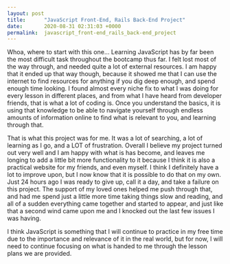 ```yaml
---
layout: post
title:      "JavaScript Front-End, Rails Back-End Project"
date:       2020-08-31 02:31:03 +0000
permalink:  javascript_front-end_rails_back-end_project
---
```



Whoa, where to start with this one... Learning JavaScript has by far been the most difficult task throughout the bootcamp thus far. I felt lost most of the way through, and needed quite a lot of external resources. I am happy that it ended up that way though, because it showed me that I can use the internet to find resources for anything if you dig deep enough, and spend enough time looking. I found almost every niche fix to what I was doing for every lesson in different places, and from what I have heard from developer friends, that is what a lot of coding is. Once you understand the basics, it is using that knowledge to be able to navigate yourself through endless amounts of information online to find what is relevant to you, and learning through that. 

That is what this project was for me. It was a lot of searching, a lot of learning as I go, and a LOT of frustration. Overall I believe my project turned out very well and I am happy with what is has become, and leaves me longing to add a little bit more functionality to it because I think it is also a practical website for my friends, and even myself. I think I definitely have a lot to improve upon, but I now know that it is possible to do that on my own. Just 24 hours ago I was ready to give up, call it a day, and take a failure on this project. The support of my loved ones helped me push through that, and had me spend just a little more time taking things slow and reading, and all of a sudden everything came together and started to appear, and just like that a second wind came upon me and I knocked out the last few issues I was having.

I think JavaScript is something that I will continue to practice in my free time due to the importance and relevance of it in the real world, but for now, I will need to continue focusing on what is handed to me through the lesson plans we are provided.
